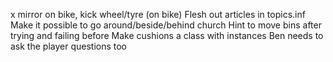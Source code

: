 x mirror on bike, kick wheel/tyre (on bike)
Flesh out articles in topics.inf
Make it possible to go around/beside/behind church
Hint to move bins after trying and failing before
Make cushions a class with instances
Ben needs to ask the player questions too
